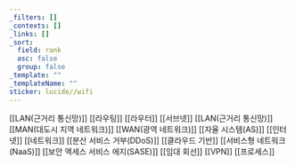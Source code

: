 ```yaml
---
_filters: []
_contexts: []
_links: []
_sort:
  field: rank
  asc: false
  group: false
_template: ""
_templateName: ""
sticker: lucide//wifi
---
```

[[LAN(근거리 통신망)]]
[[라우팅]]
[[라우터]]
[[서브넷]]
[[LAN(근거리 통신망)]]
[[MAN(대도시 지역 네트워크)]]
[[WAN(광역 네트워크)]]
[[자율 시스템(AS)]]
[[인터넷]]
[[네트워크]]
[[분산 서비스 거부(DDoS)]]
[[클라우드 기반]]
[[서비스형 네트워크(NaaS)]]
[[보안 엑세스 서비스 에지(SASE)]]
[[임대 회선]]
[[VPN]]
[[프로세스]]